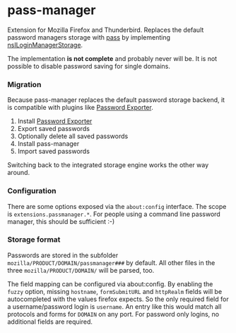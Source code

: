 pass-manager
============

Extension for Mozilla Firefox and Thunderbird.
Replaces the default password managers storage with [pass][1] by implementing
[nsILoginManagerStorage][2].

The implementation **is not complete** and probably never will be. It is
not possible to disable password saving for single domains.


### Migration
Because pass-manager replaces the default password storage backend, it is
compatible with plugins like [Password Exporter][3].

1. Install [Password Exporter][3]
2. Export saved passwords
3. Optionally delete all saved passwords
4. Install pass-manager
5. Import saved passwords

Switching back to the integrated storage engine works the other way around.


### Configuration
There are some options exposed via the ``about:config`` interface. The scope
is ``extensions.passmanager.*``. For people using a command line password
manager, this should be sufficient :-)


### Storage format
Passwords are stored in the subfolder ``mozilla/PRODUCT/DOMAIN/passmanager###``
by default. All other files in the three ``mozilla/PRODUCT/DOMAIN/`` will be
parsed, too.

The field mapping can be configured via about:config. By enabling the ``fuzzy``
option, missing ``hostname``, ``formSubmitURL`` and ``httpRealm`` fields will
be autocompleted with the values firefox expects. So the only required field
for a username/password login is ``username``. An entry like this would match
all protocols and forms for ``DOMAIN`` on any port.
For password only logins, no additional fields are required.


[1]: http://www.passwordstore.org/
[2]: https://developer.mozilla.org/en-US/docs/Mozilla/Tech/XPCOM/Reference/Interface/nsILoginManagerStorage
[3]: https://addons.mozilla.org/en-US/firefox/addon/password-exporter/
